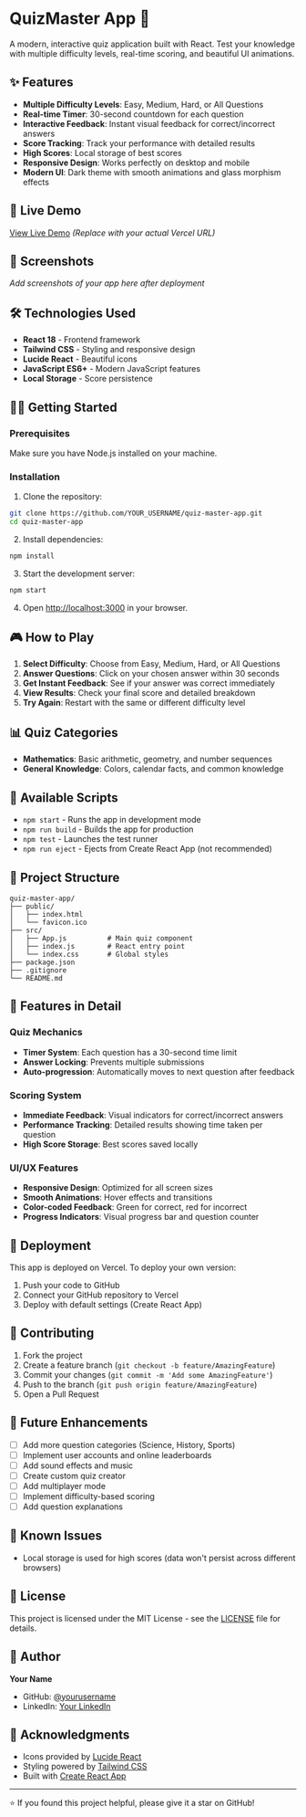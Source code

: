 # QuizMaster App 🧠

A modern, interactive quiz application built with React. Test your knowledge with multiple difficulty levels, real-time scoring, and beautiful UI animations.

## ✨ Features

- **Multiple Difficulty Levels**: Easy, Medium, Hard, or All Questions
- **Real-time Timer**: 30-second countdown for each question
- **Interactive Feedback**: Instant visual feedback for correct/incorrect answers
- **Score Tracking**: Track your performance with detailed results
- **High Scores**: Local storage of best scores
- **Responsive Design**: Works perfectly on desktop and mobile
- **Modern UI**: Dark theme with smooth animations and glass morphism effects

## 🚀 Live Demo

[View Live Demo](https://your-app-name.vercel.app) *(Replace with your actual Vercel URL)*

## 📱 Screenshots

*Add screenshots of your app here after deployment*

## 🛠️ Technologies Used

- **React 18** - Frontend framework
- **Tailwind CSS** - Styling and responsive design
- **Lucide React** - Beautiful icons
- **JavaScript ES6+** - Modern JavaScript features
- **Local Storage** - Score persistence

## 🏃‍♂️ Getting Started

### Prerequisites

Make sure you have Node.js installed on your machine.

### Installation

1. Clone the repository:
```bash
git clone https://github.com/YOUR_USERNAME/quiz-master-app.git
cd quiz-master-app
```

2. Install dependencies:
```bash
npm install
```

3. Start the development server:
```bash
npm start
```

4. Open [http://localhost:3000](http://localhost:3000) in your browser.

## 🎮 How to Play

1. **Select Difficulty**: Choose from Easy, Medium, Hard, or All Questions
2. **Answer Questions**: Click on your chosen answer within 30 seconds
3. **Get Instant Feedback**: See if your answer was correct immediately
4. **View Results**: Check your final score and detailed breakdown
5. **Try Again**: Restart with the same or different difficulty level

## 📊 Quiz Categories

- **Mathematics**: Basic arithmetic, geometry, and number sequences
- **General Knowledge**: Colors, calendar facts, and common knowledge

## 🔧 Available Scripts

- `npm start` - Runs the app in development mode
- `npm run build` - Builds the app for production
- `npm test` - Launches the test runner
- `npm run eject` - Ejects from Create React App (not recommended)

## 📁 Project Structure

```
quiz-master-app/
├── public/
│   ├── index.html
│   └── favicon.ico
├── src/
│   ├── App.js          # Main quiz component
│   ├── index.js        # React entry point
│   └── index.css       # Global styles
├── package.json
├── .gitignore
└── README.md
```

## 🌟 Features in Detail

### Quiz Mechanics
- **Timer System**: Each question has a 30-second time limit
- **Answer Locking**: Prevents multiple submissions
- **Auto-progression**: Automatically moves to next question after feedback

### Scoring System
- **Immediate Feedback**: Visual indicators for correct/incorrect answers
- **Performance Tracking**: Detailed results showing time taken per question
- **High Score Storage**: Best scores saved locally

### UI/UX Features
- **Responsive Design**: Optimized for all screen sizes
- **Smooth Animations**: Hover effects and transitions
- **Color-coded Feedback**: Green for correct, red for incorrect
- **Progress Indicators**: Visual progress bar and question counter

## 🚀 Deployment

This app is deployed on Vercel. To deploy your own version:

1. Push your code to GitHub
2. Connect your GitHub repository to Vercel
3. Deploy with default settings (Create React App)

## 🤝 Contributing

1. Fork the project
2. Create a feature branch (`git checkout -b feature/AmazingFeature`)
3. Commit your changes (`git commit -m 'Add some AmazingFeature'`)
4. Push to the branch (`git push origin feature/AmazingFeature`)
5. Open a Pull Request

## 📝 Future Enhancements

- [ ] Add more question categories (Science, History, Sports)
- [ ] Implement user accounts and online leaderboards
- [ ] Add sound effects and music
- [ ] Create custom quiz creator
- [ ] Add multiplayer mode
- [ ] Implement difficulty-based scoring
- [ ] Add question explanations

## 🐛 Known Issues

- Local storage is used for high scores (data won't persist across different browsers)

## 📄 License

This project is licensed under the MIT License - see the [LICENSE](LICENSE) file for details.

## 👤 Author

**Your Name**
- GitHub: [@yourusername](https://github.com/yourusername)
- LinkedIn: [Your LinkedIn](https://linkedin.com/in/yourprofile)

## 🙏 Acknowledgments

- Icons provided by [Lucide React](https://lucide.dev/)
- Styling powered by [Tailwind CSS](https://tailwindcss.com/)
- Built with [Create React App](https://create-react-app.dev/)

---

⭐ If you found this project helpful, please give it a star on GitHub!